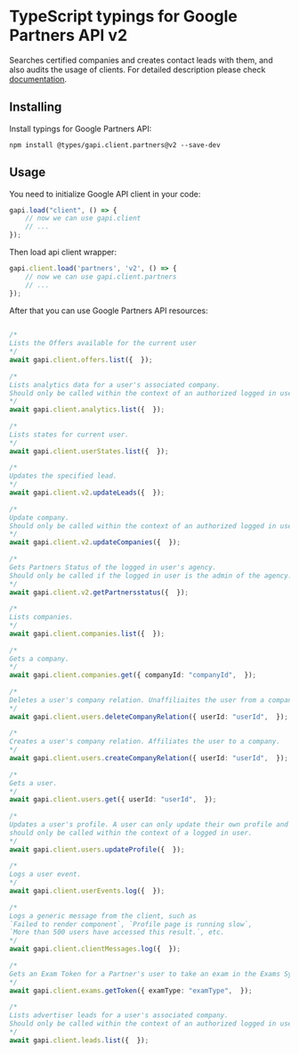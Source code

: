# TypeScript typings for Google Partners API v2
Searches certified companies and creates contact leads with them, and also audits the usage of clients.
For detailed description please check [documentation](https://developers.google.com/partners/).

## Installing

Install typings for Google Partners API:
```
npm install @types/gapi.client.partners@v2 --save-dev
```

## Usage

You need to initialize Google API client in your code:
```typescript
gapi.load("client", () => { 
    // now we can use gapi.client
    // ... 
});
```

Then load api client wrapper:
```typescript
gapi.client.load('partners', 'v2', () => {
    // now we can use gapi.client.partners
    // ... 
});
```



After that you can use Google Partners API resources:

```typescript 
    
/* 
Lists the Offers available for the current user  
*/
await gapi.client.offers.list({  }); 
    
/* 
Lists analytics data for a user's associated company.
Should only be called within the context of an authorized logged in user.  
*/
await gapi.client.analytics.list({  }); 
    
/* 
Lists states for current user.  
*/
await gapi.client.userStates.list({  }); 
    
/* 
Updates the specified lead.  
*/
await gapi.client.v2.updateLeads({  }); 
    
/* 
Update company.
Should only be called within the context of an authorized logged in user.  
*/
await gapi.client.v2.updateCompanies({  }); 
    
/* 
Gets Partners Status of the logged in user's agency.
Should only be called if the logged in user is the admin of the agency.  
*/
await gapi.client.v2.getPartnersstatus({  }); 
    
/* 
Lists companies.  
*/
await gapi.client.companies.list({  }); 
    
/* 
Gets a company.  
*/
await gapi.client.companies.get({ companyId: "companyId",  }); 
    
/* 
Deletes a user's company relation. Unaffiliaites the user from a company.  
*/
await gapi.client.users.deleteCompanyRelation({ userId: "userId",  }); 
    
/* 
Creates a user's company relation. Affiliates the user to a company.  
*/
await gapi.client.users.createCompanyRelation({ userId: "userId",  }); 
    
/* 
Gets a user.  
*/
await gapi.client.users.get({ userId: "userId",  }); 
    
/* 
Updates a user's profile. A user can only update their own profile and
should only be called within the context of a logged in user.  
*/
await gapi.client.users.updateProfile({  }); 
    
/* 
Logs a user event.  
*/
await gapi.client.userEvents.log({  }); 
    
/* 
Logs a generic message from the client, such as
`Failed to render component`, `Profile page is running slow`,
`More than 500 users have accessed this result.`, etc.  
*/
await gapi.client.clientMessages.log({  }); 
    
/* 
Gets an Exam Token for a Partner's user to take an exam in the Exams System  
*/
await gapi.client.exams.getToken({ examType: "examType",  }); 
    
/* 
Lists advertiser leads for a user's associated company.
Should only be called within the context of an authorized logged in user.  
*/
await gapi.client.leads.list({  });
```